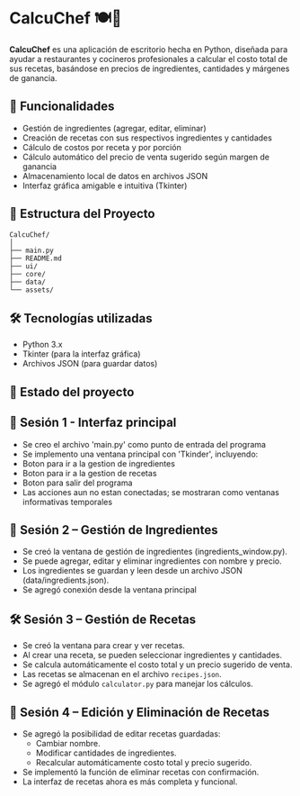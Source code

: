# CalcuChef 🍽️🧮

**CalcuChef** es una aplicación de escritorio hecha en Python, diseñada para ayudar a restaurantes y cocineros profesionales a calcular el costo total de sus recetas, basándose en precios de ingredientes, cantidades y márgenes de ganancia.

## 🚀 Funcionalidades

- Gestión de ingredientes (agregar, editar, eliminar)
- Creación de recetas con sus respectivos ingredientes y cantidades
- Cálculo de costos por receta y por porción
- Cálculo automático del precio de venta sugerido según margen de ganancia
- Almacenamiento local de datos en archivos JSON
- Interfaz gráfica amigable e intuitiva (Tkinter)

## 📁 Estructura del Proyecto

```
CalcuChef/
│
├── main.py
├── README.md
├── ui/
├── core/
├── data/
└── assets/
```

## 🛠️ Tecnologías utilizadas

- Python 3.x
- Tkinter (para la interfaz gráfica)
- Archivos JSON (para guardar datos)

## 📌 Estado del proyecto

## 🚧 Sesión 1 - Interfaz principal

- Se creo el archivo 'main.py' como punto de entrada del programa
- Se implemento una ventana principal con 'Tkinder', incluyendo:
- Boton para ir a la gestion de ingredientes
- Boton para ir a la gestion de recetas
- Boton para salir del programa
- Las acciones aun no estan conectadas; se mostraran como ventanas informativas temporales

## 🧩 Sesión 2 – Gestión de Ingredientes

- Se creó la ventana de gestión de ingredientes (ingredients_window.py).
- Se puede agregar, editar y eliminar ingredientes con nombre y precio.
- Los ingredientes se guardan y leen desde un archivo JSON (data/ingredients.json).
- Se agregó conexión desde la ventana principal

## 🛠️ Sesión 3 – Gestión de Recetas 

- Se creó la ventana para crear y ver recetas.
- Al crear una receta, se pueden seleccionar ingredientes y cantidades.
- Se calcula automáticamente el costo total y un precio sugerido de venta.
- Las recetas se almacenan en el archivo `recipes.json`.
- Se agregó el módulo `calculator.py` para manejar los cálculos.

## 🧩 Sesión 4 – Edición y Eliminación de Recetas
- Se agregó la posibilidad de editar recetas guardadas:
  - Cambiar nombre.
  - Modificar cantidades de ingredientes.
  - Recalcular automáticamente costo total y precio sugerido.
- Se implementó la función de eliminar recetas con confirmación.
- La interfaz de recetas ahora es más completa y funcional.
